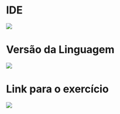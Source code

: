 # IDE
![](https://img.shields.io/badge/NetBeans-1B6AC6.svg?style=for-the-badge&logo=apache-netbeans-ide&logoColor=white)

# Versão da Linguagem
![](https://img.shields.io/badge/Java%208-%23CC0000.svg?style=for-the-badge)

# Link para o exercício

[![](https://img.shields.io/badge/Clique%20Aqui!-EF3939?style=for-the-badge&logo=adobeacrobatreader&logoColor=white&color=black&labelColor=ec1c24)](https://mdtopdf.up.railway.app/convertPdf?url=<url>)
